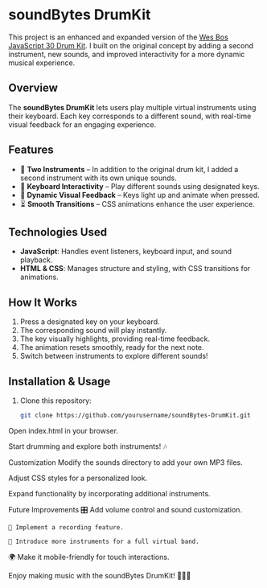 # soundBytes DrumKit  

This project is an enhanced and expanded version of the [Wes Bos JavaScript 30 Drum Kit](https://courses.wesbos.com/account/signin). I built on the original concept by adding a second instrument, new sounds, and improved interactivity for a more dynamic musical experience.  

## Overview  

The **soundBytes DrumKit** lets users play multiple virtual instruments using their keyboard. Each key corresponds to a different sound, with real-time visual feedback for an engaging experience.  

## Features  

- 🎵 **Two Instruments** – In addition to the original drum kit, I added a second instrument with its own unique sounds.  
- 🎹 **Keyboard Interactivity** – Play different sounds using designated keys.  
- 🎨 **Dynamic Visual Feedback** – Keys light up and animate when pressed.  
- ⏳ **Smooth Transitions** – CSS animations enhance the user experience.  

## Technologies Used  

- **JavaScript**: Handles event listeners, keyboard input, and sound playback.  
- **HTML & CSS**: Manages structure and styling, with CSS transitions for animations.  

## How It Works  

1. Press a designated key on your keyboard.  
2. The corresponding sound will play instantly.  
3. The key visually highlights, providing real-time feedback.  
4. The animation resets smoothly, ready for the next note.  
5. Switch between instruments to explore different sounds!  

## Installation & Usage  

1. Clone this repository:  
   ```sh  
   git clone https://github.com/yourusername/soundBytes-DrumKit.git  

  Open index.html in your browser.

  Start drumming and explore both instruments! 🎶

  Customization
  Modify the sounds directory to add your own MP3 files.

  Adjust CSS styles for a personalized look.

  Expand functionality by incorporating additional instruments.

  Future Improvements
    🎛️ Add volume control and sound customization.

    🥁 Implement a recording feature.

    🎸 Introduce more instruments for a full virtual band.

  🌍 Make it mobile-friendly for touch interactions.

  Enjoy making music with the soundBytes DrumKit! 🚀🥁🎸